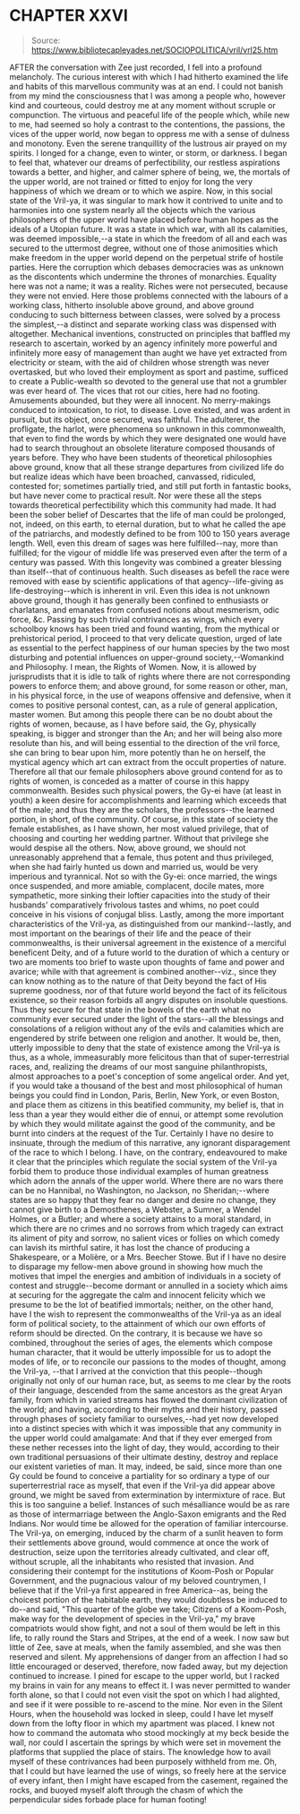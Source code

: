 # CHAPTER XXVI

> Source: https://www.bibliotecapleyades.net/SOCIOPOLITICA/vril/vrl25.htm

AFTER the conversation with Zee just recorded, I fell into a profound melancholy. The curious interest with which I had hitherto examined the life and habits of this marvellous community was at an end. I could not banish from my mind the consciousness that I was among a people who, however kind and courteous, could destroy me at any moment without scruple or compunction. The virtuous and peaceful life of the people which, while new to me, had seemed so holy a contrast to the contentions, the passions, the vices of the upper world, now began to oppress me with a sense of dulness and monotony. Even the serene tranquillity of the lustrous air prayed on my spirits. I longed for a change, even to winter, or storm, or darkness. I began to feel that, whatever our dreams of perfectibility, our restless aspirations towards a better, and higher, and calmer sphere of being, we, the mortals of the upper world, are not trained or fitted to enjoy for long the very happiness of which we dream or to which we aspire.
Now, in this social state of the Vril-ya, it was singular to mark how it contrived to unite and to harmonies into one system nearly all the objects which the various philosophers of the upper world have placed before human hopes as the ideals of a Utopian future. It was a state in which war, with all its calamities, was deemed impossible,--a state in which the freedom of all and each was secured to the uttermost degree, without one of those animosities which make freedom in the upper world depend on the perpetual strife of hostile parties. Here the corruption which debases democracies was as unknown as the discontents which undermine the thrones of monarchies. Equality here was not a name; it was a reality. Riches were not persecuted, because they were not envied. Here those problems connected with the labours of a working class, hitherto insoluble above ground, and above ground conducing to such bitterness between classes, were solved by a process the simplest,--a distinct and separate working class was dispensed with altogether.
Mechanical inventions, constructed on principles that baffled my research to ascertain, worked by an agency infinitely more powerful and infinitely more easy of management than aught we have yet extracted from electricity or steam, with the aid of children whose strength was never overtasked, but who loved their employment as sport and pastime, sufficed to create a Public-wealth so devoted to the general use that not a grumbler was ever heard of. The vices that rot our cities, here had no footing. Amusements abounded, but they were all innocent. No merry-makings conduced to intoxication, to riot, to disease. Love existed, and was ardent in pursuit, but its object, once secured, was faithful. The adulterer, the profligate, the harlot, were phenomena so unknown in this commonwealth, that even to find the words by which they were designated one would have had to search throughout an obsolete literature composed thousands of years before. They who have been students of theoretical philosophies above ground, know that all these strange departures from civilized life do but realize ideas which have been broached, canvassed, ridiculed, contested for; sometimes partially tried, and still put forth in fantastic books, but have never come to practical result.
Nor were these all the steps towards theoretical perfectibility which this community had made. It had been the sober belief of Descartes that the life of man could be prolonged, not, indeed, on this earth, to eternal duration, but to what he called the ape of the patriarchs, and modestly defined to be from 100 to 150 years average length. Well, even this dream of sages was here fulfilled--nay, more than fulfilled; for the vigour of middle life was preserved even after the term of a century was passed. With this longevity was combined a greater blessing than itself--that of continuous health. Such diseases as befell the race were removed with ease by scientific applications of that agency--life-giving as life-destroying--which is inherent in vril. Even this idea is not unknown above ground, though it has generally been confined to enthusiasts or charlatans, and emanates from confused notions about mesmerism, odic force, &c. Passing by such trivial contrivances as wings, which every schoolboy knows has been tried and found wanting, from the mythical or prehistorical period, I proceed to that very delicate question, urged of late as essential to the perfect happiness of our human species by the two most disturbing and potential influences on upper-ground society,--Womankind and Philosophy. I mean, the Rights of Women.
Now, it is allowed by jurisprudists that it is idle to talk of rights where there are not corresponding powers to enforce them; and above ground, for some reason or other, man, in his physical force, in the use of weapons offensive and defensive, when it comes to positive personal contest, can, as a rule of general application, master women. But among this people there can be no doubt about the rights of women, because, as I have before said, the Gy, physically speaking, is bigger and stronger than the An; and her will being also more resolute than his, and will being essential to the direction of the vril force, she can bring to bear upon him, more potently than he on herself, the mystical agency which art can extract from the occult properties of nature. Therefore all that our female philosophers above ground contend for as to rights of women, is conceded as a matter of course in this happy commonwealth. Besides such physical powers, the Gy-ei have (at least in youth) a keen desire for accomplishments and learning which exceeds that of the male; and thus they are the scholars, the professors--the learned portion, in short, of the community.
Of course, in this state of society the female establishes, as I have shown, her most valued privilege, that of choosing and courting her wedding partner. Without that privilege she would despise all the others. Now, above ground, we should not unreasonably apprehend that a female, thus potent and thus privileged, when she had fairly hunted us down and married us, would be very imperious and tyrannical. Not so with the Gy-ei: once married, the wings once suspended, and more amiable, complacent, docile mates, more sympathetic, more sinking their loftier capacities into the study of their husbands' comparatively frivolous tastes and whims, no poet could conceive in his visions of conjugal bliss. Lastly, among the more important characteristics of the Vril-ya, as distinguished from our mankind--lastly, and most important on the bearings of their life and the peace of their commonwealths, is their universal agreement in the existence of a merciful beneficent Deity, and of a future world to the duration of which a century or two are moments too brief to waste upon thoughts of fame and power and avarice; while with that agreement is combined another--viz., since they can know nothing as to the nature of that Deity beyond the fact of His supreme goodness, nor of that future world beyond the fact of its felicitous existence, so their reason forbids all angry disputes on insoluble questions. Thus they secure for that state in the bowels of the earth what no community ever secured under the light of the stars--all the blessings and consolations of a religion without any of the evils and calamities which are engendered by strife between one religion and another.
It would be, then, utterly impossible to deny that the state of existence among the Vril-ya is thus, as a whole, immeasurably more felicitous than that of super-terrestrial races, and, realizing the dreams of our most sanguine philanthropists, almost approaches to a poet's conception of some angelical order. And yet, if you would take a thousand of the best and most philosophical of human beings you could find in London, Paris, Berlin, New York, or even Boston, and place them as citizens in this beatified community, my belief is, that in less than a year they would either die of ennui, or attempt some revolution by which they would militate against the good of the community, and be burnt into cinders at the request of the Tur.
Certainly I have no desire to insinuate, through the medium of this narrative, any ignorant disparagement of the race to which I belong. I have, on the contrary, endeavoured to make it clear that the principles which regulate the social system of the Vril-ya forbid them to produce those individual examples of human greatness which adorn the annals of the upper world. Where there are no wars there can be no Hannibal, no Washington, no Jackson, no Sheridan;--where states are so happy that they fear no danger and desire no change, they cannot give birth to a Demosthenes, a Webster, a Sumner, a Wendel Holmes, or a Butler; and where a society attains to a moral standard, in which there are no crimes and no sorrows from which tragedy can extract its aliment of pity and sorrow, no salient vices or follies on which comedy can lavish its mirthful satire, it has lost the chance of producing a Shakespeare, or a Molière, or a Mrs. Beecher Stowe.
But if I have no desire to disparage my fellow-men above ground in showing how much the motives that impel the energies and ambition of individuals in a society of contest and struggle--become dormant or annulled in a society which aims at securing for the aggregate the calm and innocent felicity which we presume to be the lot of beatified immortals; neither, on the other hand, have I the wish to represent the commonwealths of the Vril-ya as an ideal form of political society, to the attainment of which our own efforts of reform should be directed. On the contrary, it is because we have so combined, throughout the series of ages, the elements which compose human character, that it would be utterly impossible for us to adopt the modes of life, or to reconcile our passions to the modes of thought, among the Vril-ya, --that I arrived at the conviction that this people--though originally not only of our human race, but, as seems to me clear by the roots of their language, descended from the same ancestors as the great Aryan family, from which in varied streams has flowed the dominant civilization of the world; and having, according to their myths and their history, passed through phases of society familiar to ourselves,--had yet now developed into a distinct species with which it was impossible that any community in the upper world could amalgamate: And that if they ever emerged from these nether recesses into the light of day, they would, according to their own traditional persuasions of their ultimate destiny, destroy and replace our existent varieties of man.
It may, indeed, be said, since more than one Gy could be found to conceive a partiality for so ordinary a type of our superterrestrial race as myself, that even if the Vril-ya did appear above ground, we might be saved from extermination by intermixture of race. But this is too sanguine a belief. Instances of such mésalliance would be as rare as those of intermarriage between the Anglo-Saxon emigrants and the Red Indians. Nor would time be allowed for the operation of familiar intercourse. The Vril-ya, on emerging, induced by the charm of a sunlit heaven to form their settlements above ground, would commence at once the work of destruction, seize upon the territories already cultivated, and clear off, without scruple, all the inhabitants who resisted that invasion. And considering their contempt for the institutions of Koom-Posh or Popular Government, and the pugnacious valour of my beloved countrymen, I believe that if the Vril-ya first appeared in free America--as, being the choicest portion of the habitable earth, they would doubtless be induced to do--and said, "This quarter of the globe we take; Citizens of a Koom-Posh, make way for the development of species in the Vril-ya," my brave compatriots would show fight, and not a soul of them would be left in this life, to rally round the Stars and Stripes, at the end of a week.
I now saw but little of Zee, save at meals, when the family assembled, and she was then reserved and silent. My apprehensions of danger from an affection I had so little encouraged or deserved, therefore, now faded away, but my dejection continued to increase. I pined for escape to the upper world, but I racked my brains in vain for any means to effect it. I was never permitted to wander forth alone, so that I could not even visit the spot on which I had alighted, and see if it were possible to re-ascend to the mine. Nor even in the Silent Hours, when the household was locked in sleep, could I have let myself down from the lofty floor in which my apartment was placed. I knew not how to command the automata who stood mockingly at my beck beside the wall, nor could I ascertain the springs by which were set in movement the platforms that supplied the place of stairs. The knowledge how to avail myself of these contrivances had been purposely withheld from me. Oh, that I could but have learned the use of wings, so freely here at the service of every infant, then I might have escaped from the casement, regained the rocks, and buoyed myself aloft through the chasm of which the perpendicular sides forbade place for human footing!

